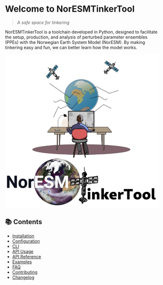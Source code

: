 # Welcome to NorESMTinkerTool
> _A safe space for tinkering_
>

NorESMTinkerTool is a toolchain developed in Python, designed to facilitate the setup, production, and analysis of perturbed parameter ensembles (PPEs) with the Norwegian Earth System Model (NorESM). By making tinkering easy and fun, we can better learn how the model works.

![logo](./img/logo.jpg)

## 📚 Contents

- [Installation](installation.md)
- [Configuration](configuration.md)
- [CLI](cli.md)
- [API Usage](usage.md)
- [API Reference](api.md)
- [Examples](examples.md)
- [FAQ](faq.md)
- [Contributing](contributing.md)
- [Changelog](changelog.md)